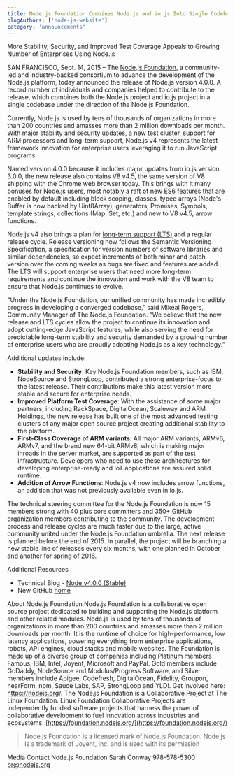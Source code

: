 ```yaml
---
title: Node.js Foundation Combines Node.js and io.js Into Single Codebase in New Release
blogAuthors: ['node-js-website']
category: 'announcements'
---
```


More Stability, Security, and Improved Test Coverage Appeals to Growing Number of Enterprises Using Node.js

SAN FRANCISCO, Sept. 14, 2015 – The [Node.js Foundation](https://foundation.nodejs.org/), a community-led and industry-backed consortium to advance the development of the Node.js platform, today announced the release of Node.js version 4.0.0. A record number of individuals and companies helped to contribute to the release, which combines both the Node.js project and io.js project in a single codebase under the direction of the Node.js Foundation.

Currently, Node.js is used by tens of thousands of organizations in more than 200 countries and amasses more than 2 million downloads per month. With major stability and security updates, a new test cluster, support for ARM processors and long-term support, Node.js v4 represents the latest framework innovation for enterprise users leveraging it to run JavaScript programs.

Named version 4.0.0 because it includes major updates from io.js version 3.0.0, the new release also contains V8 v4.5, the same version of V8 shipping with the Chrome web browser today. This brings with it many bonuses for Node.js users, most notably a raft of new [ES6](https://nodejs.org/en/docs/es6/) features that are enabled by default including block scoping, classes, typed arrays (Node's Buffer is now backed by Uint8Array), generators, Promises, Symbols, template strings, collections (Map, Set, etc.) and new to V8 v4.5, arrow functions.

Node.js v4 also brings a plan for [long-term support (LTS)](https://github.com/nodejs/LTS/) and a regular release cycle. Release versioning now follows the Semantic Versioning Specification, a specification for version numbers of software libraries and similar dependencies, so expect increments of both minor and patch version over the coming weeks as bugs are fixed and features are added. The LTS will support enterprise users that need more long-term requirements and continue the innovation and work with the V8 team to ensure that Node.js continues to evolve.

"Under the Node.js Foundation, our unified community has made incredibly progress in developing a converged codebase,” said Mikeal Rogers, Community Manager of The Node.js Foundation. “We believe that the new release and LTS cycles allow the project to continue its innovation and adopt cutting-edge JavaScript features, while also serving the need for predictable long-term stability and security demanded by a growing number of enterprise users who are proudly adopting Node.js as a key technology.”

Additional updates include:

* **Stability and Security**: Key Node.js Foundation members, such as IBM, NodeSource and StrongLoop, contributed a strong enterprise-focus to the latest release. Their contributions make this latest version more stable and secure for enterprise needs.
* **Improved Platform Test Coverage**: With the assistance of some major partners, including RackSpace, DigitalOcean, Scaleway and ARM Holdings, the new release has built one of the most advanced testing clusters of any major open source project creating additional stability to the platform.
* **First-Class Coverage of ARM variants**: All major ARM variants, ARMv6, ARMv7, and the brand new 64-bit ARMv8, which is making major inroads in the server market, are supported as part of the test infrastructure. Developers who need to use these architectures for developing enterprise-ready and IoT applications are assured solid runtime.
* **Addition of Arrow Functions**: Node.js v4 now includes arrow functions, an addition that was not previously available even in io.js.

The technical steering committee for the Node.js Foundation is now 15 members strong with 40 plus core committers and 350+ GitHub organization members contributing to the community. The development process and release cycles are much faster due to the large, active community united under the Node.js Foundation umbrella. The next release is planned before the end of 2015. In parallel, the project will be branching a new stable line of releases every six months, with one planned in October and another for spring of 2016.

Additional Resources

* Technical Blog - [Node v4.0.0 (Stable)](https://nodejs.org/en/blog/release/v4.0.0/)
* New GitHub [home](https://github.com/nodejs/node)

About Node.js Foundation
Node.js Foundation is a collaborative open source project dedicated to building and supporting the Node.js platform and other related modules. Node.js is used by tens of thousands of organizations in more than 200 countries and amasses more than 2 million downloads per month. It is the runtime of choice for high-performance, low latency applications, powering everything from enterprise applications, robots, API engines, cloud stacks and mobile websites. The Foundation is made up of a diverse group of companies including Platinum members Famous, IBM, Intel, Joyent, Microsoft and PayPal. Gold members include GoDaddy, NodeSource and Modulus/Progress Software, and Silver members include Apigee, Codefresh, DigitalOcean, Fidelity, Groupon, nearForm, npm, Sauce Labs, SAP, StrongLoop and YLD!. Get involved here: <https://nodejs.org/>.
The Node.js Foundation is a Collaborative Project at The Linux Foundation. Linux Foundation Collaborative Projects are independently funded software projects that harness the power of collaborative development to fuel innovation across industries and ecosystems. [https://foundation.nodejs.org/](https://foundation.nodejs.org/)

> Node.js Foundation is a licensed mark of Node.js Foundation. Node.js is a trademark of Joyent, Inc. and is used with its permission

Media Contact
Node.js Foundation
Sarah Conway
978-578-5300
pr@nodejs.org
